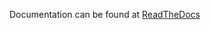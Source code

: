 Documentation can be found at <a href=http://hierarchical-matrices.readthedocs.io/en/latest/>ReadTheDocs</a>
